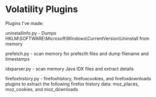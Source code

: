Volatility Plugins
==================

Plugins I've made:

uninstallinfo.py - Dumps HKLM\SOFTWARE\Microsoft\Windows\CurrentVersion\Uninstall from memory

prefetch.py - scan memory for prefecth files and dump filename and timestamps

idxparser.py - scan memory Java IDX files and extract details

firefoxhistory.py - firefoxhistory, firefoxcookies, and firefoxdownloads plugins to extract the following firefox history data: 
moz_places, 
moz_cookies, and
moz_downloads 
